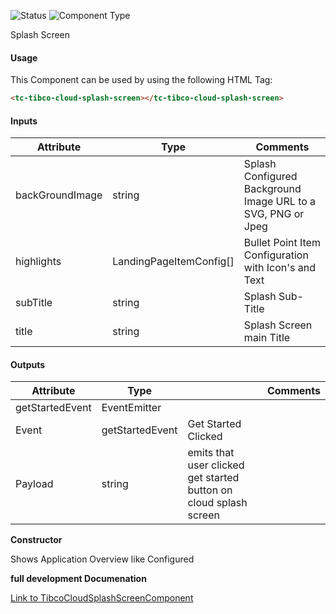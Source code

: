 
![Status][auto] ![Component Type][major] <!--Component Meta {"created_by":"HP", "reviewed_by":"Auto", "last_modified_by":"Auto", "comment":"none"} Component Meta -->


<p>Splash Screen</p>



#### Usage


This Component can be used by using the following HTML Tag:

```html
<tc-tibco-cloud-splash-screen></tc-tibco-cloud-splash-screen>
```

#### Inputs

Attribute | Type | Comments
--- | --- | ---
backGroundImage | string | Splash Configured Background Image URL to a SVG, PNG or Jpeg
highlights | LandingPageItemConfig[] | Bullet Point Item Configuration with Icon&#39;s and Text
subTitle | string | Splash Sub-Title
title | string | Splash Screen main Title

#### Outputs

Attribute | Type |   | Comments
--- | --- | --- | ---
getStartedEvent | EventEmitter<string> |   |  
  | Event |  getStartedEvent  |  Get Started Clicked
  | Payload |  string  |  emits that user clicked get started button on cloud splash screen


<b>Constructor</b>


<p>Shows Application Overview like Configured</p>




<b>full development Documenation</b>

[Link to TibcoCloudSplashScreenComponent](https://tibcosoftware.github.io/TCSTK-Angular/libdocs/tc-core-lib/components/TibcoCloudSplashScreenComponent.html)


[auto]: https://img.shields.io/badge/Status-auto%20generated-lightgrey.svg?style=flat "auto generated"

[manually]: https://img.shields.io/badge/Status-manually%20created-yellow.svg?style=flat "manually created"

[draft]: https://img.shields.io/badge/Status-draft-red.svg?style=flat "draft"

[review]: https://img.shields.io/badge/Status-need%20review-yellowgreen.svg?style=flat "need review"

[review done]: https://img.shields.io/badge/Status-review%20done-green.svg?style=flat "review done"

[finalized]: https://img.shields.io/badge/Status-finalized-brightgreen.svg?style=flat "finalized"

[top]: https://img.shields.io/badge/Component%20Type-Top-blue.svg?style=flat "top Component"

[major]: https://img.shields.io/badge/Component%20Type-major%20Component-blue.svg?style=flat "major Component"

[minor]: https://img.shields.io/badge/Component%20Type-minor%20Component-blue.svg?style=flat "minor Component"


